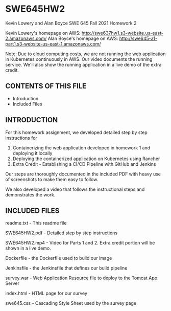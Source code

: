 # SWE645HW2

Kevin Lowery and Alan Boyce SWE 645 Fall 2021 Homework 2

Kevin Lowery's homepage on AWS: http://swe637hw1.s3-website.us-east-2.amazonaws.com/
Alan Boyce's homepage on AWS: http://swe645-a1-part1.s3-website-us-east-1.amazonaws.com/

Note: Due to cloud computing costs, we are not running the web application in Kubernetes continuously in AWS. Our video documents the running service. We'll also show the running application in a live demo of the extra credit.

CONTENTS OF THIS FILE
---------------------
 * Introduction
 * Included Files

INTRODUCTION
------------
For this homework assignment, we developed detailed step by step instructions for 

 1) Containerizing the web application developed in homework 1 and deploying it locally
 2) Deploying the containerized application on Kubernetes using Rancher
 3) Extra Credit - Establishing a CI/CD Pipeline with GitHub and Jenkins

Our steps are thoroughly documented in the included PDF with heavy use of screenshots to make them easy to follow.

We also developed a video that follows the instructional steps and demonstrates the work. 


INCLUDED FILES
------------

readme.txt - This readme file

SWE645HW2.pdf - Detailed step by step instructions

SWE645HW2.mp4 - Video for Parts 1 and 2. Extra credit portion will be shown in a live demo.

Dockerfile - the Dockerfile used to build our image

Jenkinsfile - the Jenkinsfile that defines our build pipeline

survey.war - Web Application Resource file to deploy to the Tomcat App Server

index.html - HTML page for our survey

swe645.css - Cascading Style Sheet used by the survey page
